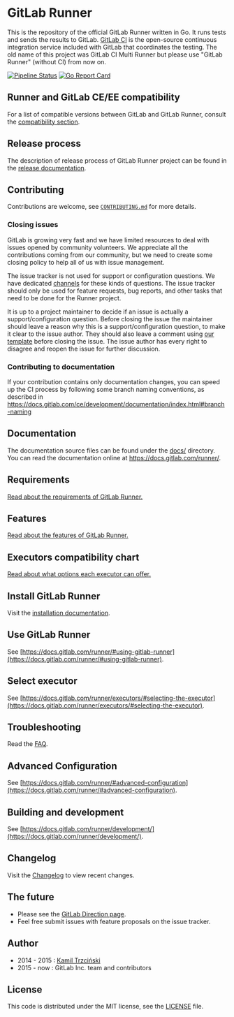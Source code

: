 # GitLab Runner

This is the repository of the official GitLab Runner written in Go.
It runs tests and sends the results to GitLab.
[GitLab CI](https://about.gitlab.com/gitlab-ci) is the open-source
continuous integration service included with GitLab that coordinates the testing.
The old name of this project was GitLab CI Multi Runner but please use "GitLab Runner" (without CI) from now on.

[![Pipeline Status](https://gitlab.com/gitlab-org/gitlab-runner/badges/master/pipeline.svg)](https://gitlab.com/gitlab-org/gitlab-runner/commits/master)
[![Go Report Card](https://goreportcard.com/badge/gitlab.com/gitlab-org/gitlab-runner)](https://goreportcard.com/report/gitlab.com/gitlab-org/gitlab-runner)

## Runner and GitLab CE/EE compatibility

For a list of compatible versions between GitLab and GitLab Runner, consult
the [compatibility section](https://docs.gitlab.com/runner/#compatibility-with-gitlab-versions).

## Release process

The description of release process of GitLab Runner project can be found in the [release documentation](docs/release_process/README.md).

## Contributing

Contributions are welcome, see [`CONTRIBUTING.md`](CONTRIBUTING.md) for more details.

### Closing issues

GitLab is growing very fast and we have limited resources to deal with
issues opened by community volunteers. We appreciate all the
contributions coming from our community, but we need to create some
closing policy to help all of us with issue management.

The issue tracker is not used for support or configuration questions. We
have dedicated [channels](https://about.gitlab.com/support/) for these
kinds of questions. The issue tracker should only be used for feature
requests, bug reports, and other tasks that need to be done for the
Runner project.

It is up to a project maintainer to decide if an issue is actually a
support/configuration question. Before closing the issue the maintainer
should leave a reason why this is a support/configuration question, to make
it clear to the issue author. They should also leave a comment using
[our template](https://gitlab.com/gitlab-org/gitlab-runner/blob/master/PROCESS.md#support-requests-and-configuration-questions)
before closing the issue. The issue author has every right to disagree and
reopen the issue for further discussion.

### Contributing to documentation

If your contribution contains only documentation changes, you can speed up the CI process
by following some branch naming conventions, as described in <https://docs.gitlab.com/ce/development/documentation/index.html#branch-naming>

## Documentation

The documentation source files can be found under the [docs/](docs/) directory. You can
read the documentation online at <https://docs.gitlab.com/runner/>.

## Requirements

[Read about the requirements of GitLab Runner.](https://docs.gitlab.com/runner/#requirements)

## Features

[Read about the features of GitLab Runner.](https://docs.gitlab.com/runner/#features)

## Executors compatibility chart

[Read about what options each executor can offer.](https://docs.gitlab.com/runner/executors/#compatibility-chart)

## Install GitLab Runner

Visit the [installation documentation](https://docs.gitlab.com/runner/install/).

## Use GitLab Runner

See [https://docs.gitlab.com/runner/#using-gitlab-runner](https://docs.gitlab.com/runner/#using-gitlab-runner).

## Select executor

See [https://docs.gitlab.com/runner/executors/#selecting-the-executor](https://docs.gitlab.com/runner/executors/#selecting-the-executor).

## Troubleshooting

Read the [FAQ](https://docs.gitlab.com/runner/faq/).

## Advanced Configuration

See [https://docs.gitlab.com/runner/#advanced-configuration](https://docs.gitlab.com/runner/#advanced-configuration).

## Building and development

See [https://docs.gitlab.com/runner/development/](https://docs.gitlab.com/runner/development/).

## Changelog

Visit the [Changelog](CHANGELOG.md) to view recent changes.

## The future

- Please see the [GitLab Direction page](https://about.gitlab.com/direction/).
- Feel free submit issues with feature proposals on the issue tracker.

## Author

- 2014 - 2015   : [Kamil Trzciński](mailto:ayufan@ayufan.eu)
- 2015 - now    : GitLab Inc. team and contributors

## License

This code is distributed under the MIT license, see the [LICENSE](LICENSE) file.
